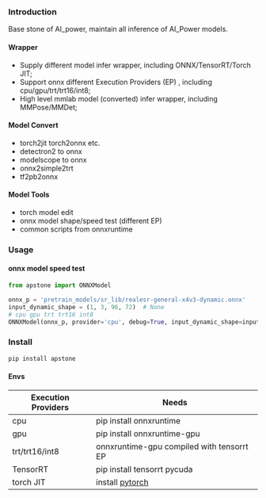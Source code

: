 ### Introduction

Base stone of AI_power, maintain all inference of AI_Power models.

#### Wrapper

- Supply different model infer wrapper, including ONNX/TensorRT/Torch JIT;
- Support onnx different Execution Providers (EP) , including cpu/gpu/trt/trt16/int8;
- High level mmlab model (converted) infer wrapper, including MMPose/MMDet;

#### Model Convert

- torch2jit torch2onnx etc.
- detectron2 to onnx
- modelscope to onnx
- onnx2simple2trt
- tf2pb2onnx

#### Model Tools

- torch model edit
- onnx model shape/speed test (different EP)
- common scripts from onnxruntime

### Usage

#### onnx model speed test
```python
from apstone import ONNXModel

onnx_p = 'pretrain_models/sr_lib/realesr-general-x4v3-dynamic.onnx'
input_dynamic_shape = (1, 3, 96, 72)  # None
# cpu gpu trt trt16 int8
ONNXModel(onnx_p, provider='cpu', debug=True, input_dynamic_shape=input_dynamic_shape).speed_test()
```

### Install

```sh
pip install apstone
```

#### Envs

| Execution Providers | Needs                                                       |
| ------------------- | ----------------------------------------------------------- |
| cpu                 | pip install onnxruntime                                     |
| gpu                 | pip install onnxruntime-gpu                                 |
| trt/trt16/int8      | onnxruntime-gpu compiled with tensorrt EP                   |
| TensorRT            | pip install tensorrt pycuda                                 |
| torch JIT           | install [pytorch](https://pytorch.org/get-started/locally/) |

